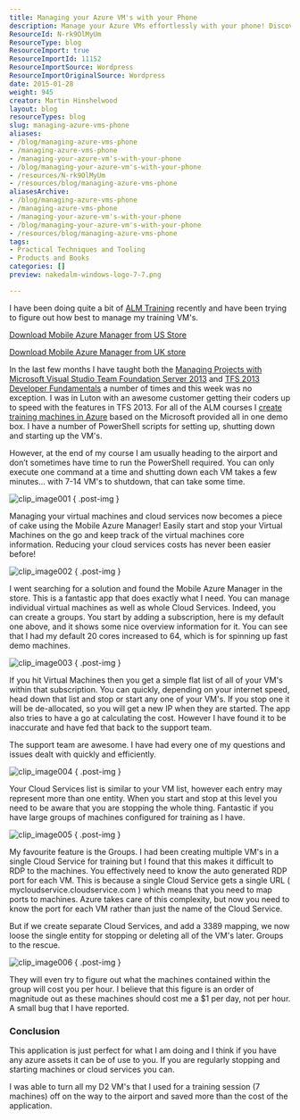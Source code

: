 ```yaml
---
title: Managing your Azure VM's with your Phone
description: Manage your Azure VMs effortlessly with your phone! Discover how the Mobile Azure Manager app simplifies cloud management on the go. Save time and costs!
ResourceId: N-rk9OlMyUm
ResourceType: blog
ResourceImport: true
ResourceImportId: 11152
ResourceImportSource: Wordpress
ResourceImportOriginalSource: Wordpress
date: 2015-01-28
weight: 945
creator: Martin Hinshelwood
layout: blog
resourceTypes: blog
slug: managing-azure-vms-phone
aliases:
- /blog/managing-azure-vms-phone
- /managing-azure-vms-phone
- /managing-your-azure-vm's-with-your-phone
- /blog/managing-your-azure-vm's-with-your-phone
- /resources/N-rk9OlMyUm
- /resources/blog/managing-azure-vms-phone
aliasesArchive:
- /blog/managing-azure-vms-phone
- /managing-azure-vms-phone
- /managing-your-azure-vm's-with-your-phone
- /blog/managing-your-azure-vm's-with-your-phone
- /resources/blog/managing-azure-vms-phone
tags:
- Practical Techniques and Tooling
- Products and Books
categories: []
preview: nakedalm-windows-logo-7-7.png

---
```

I have been doing quite a bit of [ALM Training](http://nkdagility.com/training/) recently and have been trying to figure out how best to manage my training VM's.

[Download Mobile Azure Manager from US Store](http://www.windowsphone.com/en-us/store/app/mobile-azure-manager/5fa3d0e0-181c-4d0b-ad2c-e5b08d4658b6)

[Download Mobile Azure Manager from UK store](http://www.windowsphone.com/en-gb/store/app/mobile-azure-manager/5fa3d0e0-181c-4d0b-ad2c-e5b08d4658b6)

In the last few months I have taught both the [Managing Projects with Microsoft Visual Studio Team Foundation Server 2013](http://nkdagility.com/training/courses/managing-projects-microsoft-visual-studio-team-foundation-server-2013/) and [TFS 2013 Developer Fundamentals](http://nkdagility.com/training/courses/tfs-2013-developer-fundamentals/) a number of times and this week was no exception. I was in Luton with an awesome customer getting their coders up to speed with the features in TFS 2013. For all of the ALM courses I [create training machines in Azure](http://nkdagility.com/creating-training-virtual-machines-azure/) based on the Microsoft provided all in one demo box. I have a number of PowerShell scripts for setting up, shutting down and starting up the VM's.

However, at the end of my course I am usually heading to the airport and don’t sometimes have time to run the PowerShell required. You can only execute one command at a time and shutting down each VM takes a few minutes… with 7-14 VM's to shutdown, that can take some time.

![clip_image001](images/clip_image0016-1-1.png "clip_image001")
{ .post-img }

Managing your virtual machines and cloud services now becomes a piece of cake using the Mobile Azure Manager! Easily start and stop your Virtual Machines on the go and keep track of the virtual machines core information. Reducing your cloud services costs has never been easier before!

![clip_image002](images/clip_image002-2-2.jpg "clip_image002")
{ .post-img }

I went searching for a solution and found the Mobile Azure Manager in the store. This is a fantastic app that does exactly what I need. You can manage individual virtual machines as well as whole Cloud Services. Indeed, you can create a groups. You start by adding a subscription, here is my default one above, and it shows some nice overview information for it. You can see that I had my default 20 cores increased to 64, which is for spinning up fast demo machines.

![clip_image003](images/clip_image003-3-3.jpg "clip_image003")
{ .post-img }

If you hit Virtual Machines then you get a simple flat list of all of your VM's within that subscription. You can quickly, depending on your internet speed, head down that list and stop or start any one of your VM's. If you stop one it will be de-allocated, so you will get a new IP when they are started. The app also tries to have a go at calculating the cost. However I have found it to be inaccurate and have fed that back to the support team.

The support team are awesome. I have had every one of my questions and issues dealt with quickly and efficiently.

![clip_image004](images/clip_image004-4-4.jpg "clip_image004")
{ .post-img }

Your Cloud Services list is similar to your VM list, however each entry may represent more than one entity. When you start and stop at this level you need to be aware that you are stopping the whole thing. Fantastic if you have large groups of machines configured for training as I have.

![clip_image005](images/clip_image005-5-5.jpg "clip_image005")
{ .post-img }

My favourite feature is the Groups. I had been creating multiple VM's in a single Cloud Service for training but I found that this makes it difficult to RDP to the machines. You effectively need to know the auto generated RDP port for each VM. This is because a single Cloud Service gets a single URL ( mycloudservice.cloudservice.com ) which means that you need to map ports to machines. Azure takes care of this complexity, but now you need to know the port for each VM rather than just the name of the Cloud Service.

But if we create separate Cloud Services, and add a 3389 mapping, we now loose the single entity for stopping or deleting all of the VM's later. Groups to the rescue.

![clip_image006](images/clip_image006-6-6.jpg "clip_image006")
{ .post-img }

They will even try to figure out what the machines contained within the group will cost you per hour. I believe that this figure is an order of magnitude out as these machines should cost me a $1 per day, not per hour. A small bug that I have reported.

### Conclusion

This application is just perfect for what I am doing and I think if you have any azure assets it can be of use to you. If you are regularly stopping and starting machines or cloud services you can.

I was able to turn all my D2 VM's that I used for a training session (7 machines) off on the way to the airport and saved more than the cost of the application.
